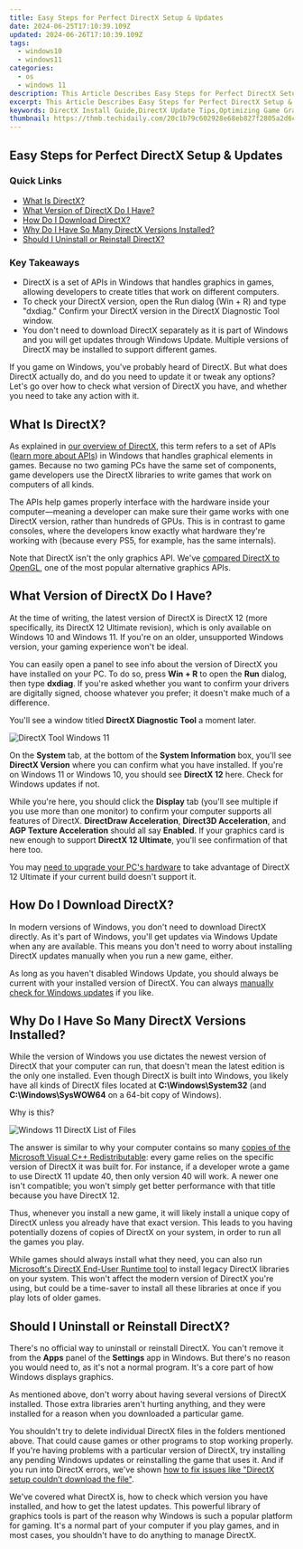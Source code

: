 ```yaml
---
title: Easy Steps for Perfect DirectX Setup & Updates
date: 2024-06-25T17:10:39.109Z
updated: 2024-06-26T17:10:39.109Z
tags:
  - windows10
  - windows11
categories:
  - os
  - windows 11
description: This Article Describes Easy Steps for Perfect DirectX Setup & Updates
excerpt: This Article Describes Easy Steps for Perfect DirectX Setup & Updates
keywords: DirectX Install Guide,DirectX Update Tips,Optimizing Game Graphics,DirectX Compatibility Checks,Streamlined PC Gaming,Enhance Windows Performance,Perfect System Setup
thumbnail: https://thmb.techidaily.com/20c1b79c602928e68eb827f2805a2d6c02102230fc6f02657f8a03a2a51b45e9.jpg
---
```


## Easy Steps for Perfect DirectX Setup & Updates

### Quick Links

* [What Is DirectX?](#what-is-directx)
* [What Version of DirectX Do I Have?](#what-version-of-directx-do-i-have)
* [How Do I Download DirectX?](#how-do-i-download-directx)
* [Why Do I Have So Many DirectX Versions Installed?](#why-do-i-have-so-many-directx-versions-installed)
* [Should I Uninstall or Reinstall DirectX?](#should-i-uninstall-or-reinstall-directx)

### Key Takeaways

* DirectX is a set of APIs in Windows that handles graphics in games, allowing developers to create titles that work on different computers.
* To check your DirectX version, open the Run dialog (Win + R) and type "dxdiag." Confirm your DirectX version in the DirectX Diagnostic Tool window.
* You don't need to download DirectX separately as it is part of Windows and you will get updates through Windows Update. Multiple versions of DirectX may be installed to support different games.

 If you game on Windows, you've probably heard of DirectX. But what does DirectX actually do, and do you need to update it or tweak any options? Let's go over how to check what version of DirectX you have, and whether you need to take any action with it.

## What Is DirectX?

 As explained in [our overview of DirectX](https://www.makeuseof.com/what-is-directx-why-important-for-gaming/), this term refers to a set of APIs ([learn more about APIs](https://www.makeuseof.com/what-is-api/)) in Windows that handles graphical elements in games. Because no two gaming PCs have the same set of components, game developers use the DirectX libraries to write games that work on computers of all kinds.

 The APIs help games properly interface with the hardware inside your computer—meaning a developer can make sure their game works with one DirectX version, rather than hundreds of GPUs. This is in contrast to game consoles, where the developers know exactly what hardware they're working with (because every PS5, for example, has the same internals).

 Note that DirectX isn't the only graphics API. We've [compared DirectX to OpenGL](https://www.makeuseof.com/opengl-vs-directx-game-development-best/), one of the most popular alternative graphics APIs.

## What Version of DirectX Do I Have?

 At the time of writing, the latest version of DirectX is DirectX 12 (more specifically, its DirectX 12 Ultimate revision), which is only available on Windows 10 and Windows 11\. If you're on an older, unsupported Windows version, your gaming experience won't be ideal.

 You can easily open a panel to see info about the version of DirectX you have installed on your PC. To do so, press **Win + R** to open the **Run** dialog, then type **dxdiag**. If you're asked whether you want to confirm your drivers are digitally signed, choose whatever you prefer; it doesn't make much of a difference.

 You'll see a window titled **DirectX Diagnostic Tool** a moment later.

![DirectX Tool Windows 11](https://static1.makeuseofimages.com/wordpress/wp-content/uploads/2024/01/directx-tool-windows-11.png)

 On the **System** tab, at the bottom of the **System Information** box, you'll see **DirectX Version** where you can confirm what you have installed. If you're on Windows 11 or Windows 10, you should see **DirectX 12** here. Check for Windows updates if not.

 While you're here, you should click the **Display** tab (you'll see multiple if you use more than one monitor) to confirm your computer supports all features of DirectX. **DirectDraw Acceleration**, **Direct3D Acceleration**, and **AGP Texture Acceleration** should all say **Enabled**. If your graphics card is new enough to support **DirectX 12 Ultimate**, you'll see confirmation of that here too.

 You may [need to upgrade your PC's hardware](https://www.makeuseof.com/tag/upgrades-will-improve-pc-performance/) to take advantage of DirectX 12 Ultimate if your current build doesn't support it.

## How Do I Download DirectX?

 In modern versions of Windows, you don't need to download DirectX directly. As it's part of Windows, you'll get updates via Windows Update when any are available. This means you don't need to worry about installing DirectX updates manually when you run a new game, either.

 As long as you haven't disabled Windows Update, you should always be current with your installed version of DirectX. You can always [manually check for Windows updates](https://www.makeuseof.com/update-windows-manually/) if you like.

## Why Do I Have So Many DirectX Versions Installed?

 While the version of Windows you use dictates the newest version of DirectX that your computer can run, that doesn't mean the latest edition is the only one installed. Even though DirectX is built into Windows, you likely have all kinds of DirectX files located at **C:\\Windows\\System32** (and **C:\\Windows\\SysWOW64** on a 64-bit copy of Windows).

 Why is this?

![Windows 11 DirectX List of Files](https://static1.makeuseofimages.com/wordpress/wp-content/uploads/2024/01/windows-11-directx-list-of-files.png)

 The answer is similar to why your computer contains so many [copies of the Microsoft Visual C++ Redistributable](https://www.makeuseof.com/microsoft-visual-c-redistributable-guide/): every game relies on the specific version of DirectX it was built for. For instance, if a developer wrote a game to use DirectX 11 update 40, then only version 40 will work. A newer one isn't compatible; you won't simply get better performance with that title because you have DirectX 12\.

 Thus, whenever you install a new game, it will likely install a unique copy of DirectX unless you already have that exact version. This leads to you having potentially dozens of copies of DirectX on your system, in order to run all the games you play.

 While games should always install what they need, you can also run [Microsoft's DirectX End-User Runtime tool](https://www.microsoft.com/en-us/download/details.aspx?id=35) to install legacy DirectX libraries on your system. This won't affect the modern version of DirectX you're using, but could be a time-saver to install all these libraries at once if you play lots of older games.

## Should I Uninstall or Reinstall DirectX?

 There's no official way to uninstall or reinstall DirectX. You can't remove it from the **Apps** panel of the **Settings** app in Windows. But there's no reason you would need to, as it's not a normal program. It's a core part of how Windows displays graphics.

 As mentioned above, don't worry about having several versions of DirectX installed. Those extra libraries aren't hurting anything, and they were installed for a reason when you downloaded a particular game.

 You shouldn't try to delete individual DirectX files in the folders mentioned above. That could cause games or other programs to stop working properly. If you're having problems with a particular version of DirectX, try installing any pending Windows updates or reinstalling the game that uses it. And if you run into DirectX errors, we've shown [how to fix issues like "DirectX setup couldn’t download the file"](https://www.makeuseof.com/directx-setup-couldnt-download-file-windows/).

 We've covered what DirectX is, how to check which version you have installed, and how to get the latest updates. This powerful library of graphics tools is part of the reason why Windows is such a popular platform for gaming. It's a normal part of your computer if you play games, and in most cases, you shouldn't have to do anything to manage DirectX.



<ins class="adsbygoogle"
      style="display:block"
      data-ad-client="ca-pub-7571918770474297"
      data-ad-slot="8358498916"
      data-ad-format="auto"
      data-full-width-responsive="true"></ins>